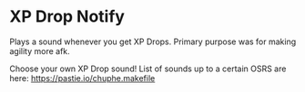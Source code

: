 # XP Drop Notify
Plays a sound whenever you get XP Drops. Primary purpose was for making agility more afk.

Choose your own XP Drop sound!
List of sounds up to a certain OSRS are here: https://pastie.io/chuphe.makefile